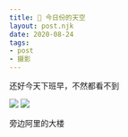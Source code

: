 ```yaml
---
title: 🌙 今日份的天空
layout: post.njk
date: 2020-08-24
tags:
- post
- 摄影
---
```


还好今天下班早，不然都看不到

![](/img/the-sky-today/20200824_193654.jpg)
![](/img/the-sky-today/20200824_195336.jpg)
<p class="caption">旁边阿里的大楼</p>
